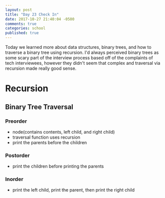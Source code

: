 ```yaml
---
layout: post
title: "Day 23 Check In"
date: 2017-10-27 21:40:04 -0500
comments: true
categories: school
published: true
---
```



Today we learned more about data structures, binary trees, and how to traverse a binary tree using recursion. I'd always perceived binary trees as some scary part of the interview process based off of the complaints of tech interviewees, however they didn't seem that complex and traversal via recursion made really good sense.<!--more-->

# Recursion

## Binary Tree Traversal
### Preorder
- node(contains contents, left child, and right child)
- traversal function uses recursion
- print the parents before the children

### Postorder
- print the children before printing the parents

### Inorder
- print the left child, print the parent, then print the right child